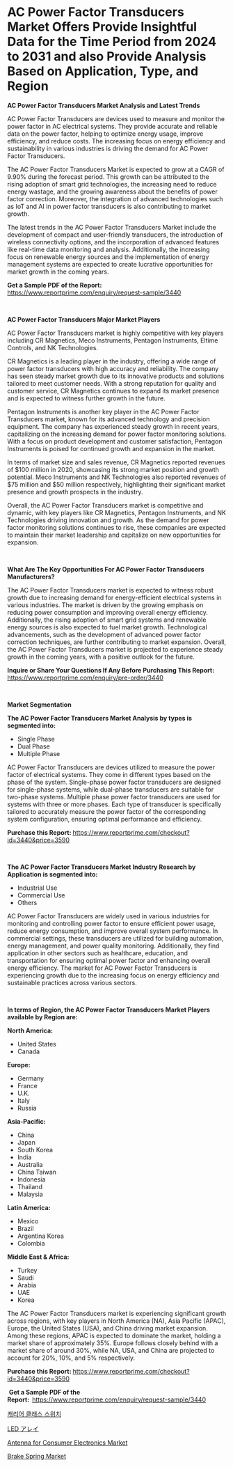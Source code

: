 <p><h1>AC Power Factor Transducers Market Offers Provide Insightful Data for the Time Period from 2024 to 2031 and also Provide Analysis Based on Application, Type, and Region</h1></p><p><strong>AC Power Factor Transducers Market Analysis and Latest Trends</strong></p>
<p><p>AC Power Factor Transducers are devices used to measure and monitor the power factor in AC electrical systems. They provide accurate and reliable data on the power factor, helping to optimize energy usage, improve efficiency, and reduce costs. The increasing focus on energy efficiency and sustainability in various industries is driving the demand for AC Power Factor Transducers.</p><p>The AC Power Factor Transducers Market is expected to grow at a CAGR of 9.90% during the forecast period. This growth can be attributed to the rising adoption of smart grid technologies, the increasing need to reduce energy wastage, and the growing awareness about the benefits of power factor correction. Moreover, the integration of advanced technologies such as IoT and AI in power factor transducers is also contributing to market growth.</p><p>The latest trends in the AC Power Factor Transducers Market include the development of compact and user-friendly transducers, the introduction of wireless connectivity options, and the incorporation of advanced features like real-time data monitoring and analysis. Additionally, the increasing focus on renewable energy sources and the implementation of energy management systems are expected to create lucrative opportunities for market growth in the coming years.</p></p>
<p><strong>Get a Sample PDF of the Report:&nbsp;</strong> <a href="https://www.reportprime.com/enquiry/request-sample/3440">https://www.reportprime.com/enquiry/request-sample/3440</a></p>
<p>&nbsp;</p>
<p><strong>AC Power Factor Transducers Major Market Players</strong></p>
<p><p>AC Power Factor Transducers market is highly competitive with key players including CR Magnetics, Meco Instruments, Pentagon Instruments, Eltime Controls, and NK Technologies. </p><p>CR Magnetics is a leading player in the industry, offering a wide range of power factor transducers with high accuracy and reliability. The company has seen steady market growth due to its innovative products and solutions tailored to meet customer needs. With a strong reputation for quality and customer service, CR Magnetics continues to expand its market presence and is expected to witness further growth in the future.</p><p>Pentagon Instruments is another key player in the AC Power Factor Transducers market, known for its advanced technology and precision equipment. The company has experienced steady growth in recent years, capitalizing on the increasing demand for power factor monitoring solutions. With a focus on product development and customer satisfaction, Pentagon Instruments is poised for continued growth and expansion in the market.</p><p>In terms of market size and sales revenue, CR Magnetics reported revenues of $100 million in 2020, showcasing its strong market position and growth potential. Meco Instruments and NK Technologies also reported revenues of $75 million and $50 million respectively, highlighting their significant market presence and growth prospects in the industry.</p><p>Overall, the AC Power Factor Transducers market is competitive and dynamic, with key players like CR Magnetics, Pentagon Instruments, and NK Technologies driving innovation and growth. As the demand for power factor monitoring solutions continues to rise, these companies are expected to maintain their market leadership and capitalize on new opportunities for expansion.</p></p>
<p>&nbsp;</p>
<p><strong>What Are The Key Opportunities For AC Power Factor Transducers Manufacturers?</strong></p>
<p><p>The AC Power Factor Transducers market is expected to witness robust growth due to increasing demand for energy-efficient electrical systems in various industries. The market is driven by the growing emphasis on reducing power consumption and improving overall energy efficiency. Additionally, the rising adoption of smart grid systems and renewable energy sources is also expected to fuel market growth. Technological advancements, such as the development of advanced power factor correction techniques, are further contributing to market expansion. Overall, the AC Power Factor Transducers market is projected to experience steady growth in the coming years, with a positive outlook for the future.</p></p>
<p><strong>Inquire or Share Your Questions If Any Before Purchasing This Report:</strong> <a href="https://www.reportprime.com/enquiry/pre-order/3440">https://www.reportprime.com/enquiry/pre-order/3440</a></p>
<p>&nbsp;</p>
<p><strong>Market Segmentation</strong></p>
<p><strong>The AC Power Factor Transducers Market Analysis by types is segmented into:</strong></p>
<p><ul><li>Single Phase</li><li>Dual Phase</li><li>Multiple Phase</li></ul></p>
<p><p>AC Power Factor Transducers are devices utilized to measure the power factor of electrical systems. They come in different types based on the phase of the system. Single-phase power factor transducers are designed for single-phase systems, while dual-phase transducers are suitable for two-phase systems. Multiple phase power factor transducers are used for systems with three or more phases. Each type of transducer is specifically tailored to accurately measure the power factor of the corresponding system configuration, ensuring optimal performance and efficiency.</p></p>
<p><strong>Purchase this Report:&nbsp;</strong><a href="https://www.reportprime.com/checkout?id=3440&price=3590">https://www.reportprime.com/checkout?id=3440&price=3590</a></p>
<p>&nbsp;</p>
<p><strong>The AC Power Factor Transducers Market Industry Research by Application is segmented into:</strong></p>
<p><ul><li>Industrial Use</li><li>Commercial Use</li><li>Others</li></ul></p>
<p><p>AC Power Factor Transducers are widely used in various industries for monitoring and controlling power factor to ensure efficient power usage, reduce energy consumption, and improve overall system performance. In commercial settings, these transducers are utilized for building automation, energy management, and power quality monitoring. Additionally, they find application in other sectors such as healthcare, education, and transportation for ensuring optimal power factor and enhancing overall energy efficiency. The market for AC Power Factor Transducers is experiencing growth due to the increasing focus on energy efficiency and sustainable practices across various sectors.</p></p>
<p>&nbsp;</p>
<p><strong>In terms of Region, the AC Power Factor Transducers Market Players available by Region are:</strong></p>
<p>
    <p> <strong> North America: </strong>
        <ul>
            <li>United States</li>
            <li>Canada</li>
        </ul>
        </p> 
    <p> <strong> Europe: </strong>
        <ul>
            <li>Germany</li>
            <li>France</li>
            <li>U.K.</li>
            <li>Italy</li>
            <li>Russia</li>
        </ul>
        </p> 
    <p> <strong> Asia-Pacific: </strong>
        <ul>
            <li>China</li>
            <li>Japan</li>
            <li>South Korea</li>
            <li>India</li>
            <li>Australia</li>
            <li>China Taiwan</li>
            <li>Indonesia</li>
            <li>Thailand</li>
            <li>Malaysia</li>
        </ul>
        </p> 
    <p> <strong> Latin America: </strong>
        <ul>
            <li>Mexico</li>
            <li>Brazil</li>
            <li>Argentina Korea</li>
            <li>Colombia</li>
        </ul>
        </p> 
    <p> <strong> Middle East & Africa: </strong>
        <ul>
            <li>Turkey</li>
            <li>Saudi</li>
            <li>Arabia</li>
            <li>UAE</li>
            <li>Korea</li>
        </ul>
    </p>
    </p>
<p><p>The AC Power Factor Transducers market is experiencing significant growth across regions, with key players in North America (NA), Asia Pacific (APAC), Europe, the United States (USA), and China driving market expansion. Among these regions, APAC is expected to dominate the market, holding a market share of approximately 35%. Europe follows closely behind with a market share of around 30%, while NA, USA, and China are projected to account for 20%, 10%, and 5% respectively.</p></p>
<p><strong>Purchase this Report: </strong><a href="https://www.reportprime.com/checkout?id=3440&price=3590">https://www.reportprime.com/checkout?id=3440&price=3590</a></p>
<p>&nbsp;<strong>Get a Sample PDF of the Report:&nbsp;&nbsp;</strong><a href="https://www.reportprime.com/enquiry/request-sample/3440">https://www.reportprime.com/enquiry/request-sample/3440</a></p>
<p><strong></strong></p>
<p><p><a href="https://github.com/xvz497517413/Market-Research-Report-List-1/blob/main/242954113331.md">캐리어 클래스 스위치</a></p><p><a href="https://github.com/ksxzwxabcuynh011/Market-Research-Report-List-1/blob/main/449806014228.md">LED アレイ</a></p><p><a href="https://github.com/BryceTownsendr/Market-Research-Report-List-4/blob/main/antenna-for-consumer-electronics-market.md">Antenna for Consumer Electronics Market</a></p><p><a href="https://issuu.com/reportprime-2/docs/brake-spring-market-size-2030.pptx">Brake Spring Market</a></p></p>